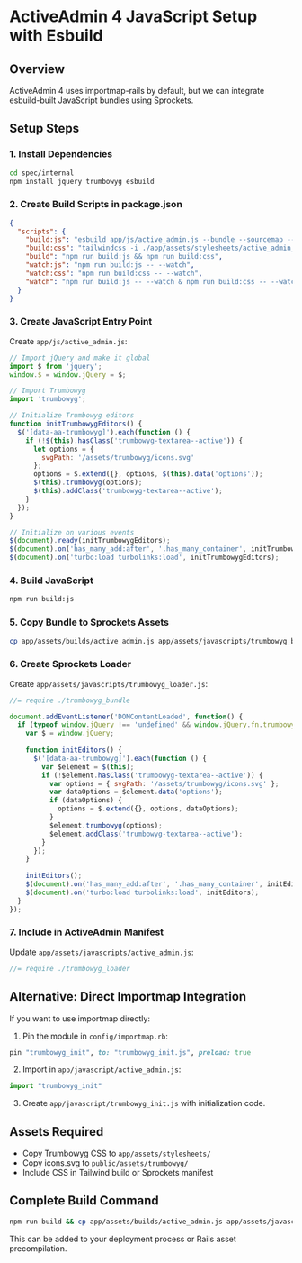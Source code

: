 # ActiveAdmin 4 JavaScript Setup with Esbuild

## Overview
ActiveAdmin 4 uses importmap-rails by default, but we can integrate esbuild-built JavaScript bundles using Sprockets.

## Setup Steps

### 1. Install Dependencies
```bash
cd spec/internal
npm install jquery trumbowyg esbuild
```

### 2. Create Build Scripts in package.json
```json
{
  "scripts": {
    "build:js": "esbuild app/js/active_admin.js --bundle --sourcemap --format=esm --outdir=app/assets/builds --public-path=/assets",
    "build:css": "tailwindcss -i ./app/assets/stylesheets/active_admin_source.css -o ./app/assets/stylesheets/active_admin_compiled.css",
    "build": "npm run build:js && npm run build:css",
    "watch:js": "npm run build:js -- --watch",
    "watch:css": "npm run build:css -- --watch",
    "watch": "npm run build:js -- --watch & npm run build:css -- --watch"
  }
}
```

### 3. Create JavaScript Entry Point
Create `app/js/active_admin.js`:
```javascript
// Import jQuery and make it global
import $ from 'jquery';
window.$ = window.jQuery = $;

// Import Trumbowyg
import 'trumbowyg';

// Initialize Trumbowyg editors
function initTrumbowygEditors() {
  $('[data-aa-trumbowyg]').each(function () {
    if (!$(this).hasClass('trumbowyg-textarea--active')) {
      let options = {
        svgPath: '/assets/trumbowyg/icons.svg'
      };
      options = $.extend({}, options, $(this).data('options'));
      $(this).trumbowyg(options);
      $(this).addClass('trumbowyg-textarea--active');
    }
  });
}

// Initialize on various events
$(document).ready(initTrumbowygEditors);
$(document).on('has_many_add:after', '.has_many_container', initTrumbowygEditors);
$(document).on('turbo:load turbolinks:load', initTrumbowygEditors);
```

### 4. Build JavaScript
```bash
npm run build:js
```

### 5. Copy Bundle to Sprockets Assets
```bash
cp app/assets/builds/active_admin.js app/assets/javascripts/trumbowyg_bundle.js
```

### 6. Create Sprockets Loader
Create `app/assets/javascripts/trumbowyg_loader.js`:
```javascript
//= require ./trumbowyg_bundle

document.addEventListener('DOMContentLoaded', function() {
  if (typeof window.jQuery !== 'undefined' && window.jQuery.fn.trumbowyg) {
    var $ = window.jQuery;
    
    function initEditors() {
      $('[data-aa-trumbowyg]').each(function () {
        var $element = $(this);
        if (!$element.hasClass('trumbowyg-textarea--active')) {
          var options = { svgPath: '/assets/trumbowyg/icons.svg' };
          var dataOptions = $element.data('options');
          if (dataOptions) {
            options = $.extend({}, options, dataOptions);
          }
          $element.trumbowyg(options);
          $element.addClass('trumbowyg-textarea--active');
        }
      });
    }
    
    initEditors();
    $(document).on('has_many_add:after', '.has_many_container', initEditors);
    $(document).on('turbo:load turbolinks:load', initEditors);
  }
});
```

### 7. Include in ActiveAdmin Manifest
Update `app/assets/javascripts/active_admin.js`:
```javascript
//= require ./trumbowyg_loader
```

## Alternative: Direct Importmap Integration

If you want to use importmap directly:

1. Pin the module in `config/importmap.rb`:
```ruby
pin "trumbowyg_init", to: "trumbowyg_init.js", preload: true
```

2. Import in `app/javascript/active_admin.js`:
```javascript
import "trumbowyg_init"
```

3. Create `app/javascript/trumbowyg_init.js` with initialization code.

## Assets Required
- Copy Trumbowyg CSS to `app/assets/stylesheets/`
- Copy icons.svg to `public/assets/trumbowyg/`
- Include CSS in Tailwind build or Sprockets manifest

## Complete Build Command
```bash
npm run build && cp app/assets/builds/active_admin.js app/assets/javascripts/trumbowyg_bundle.js
```

This can be added to your deployment process or Rails asset precompilation.